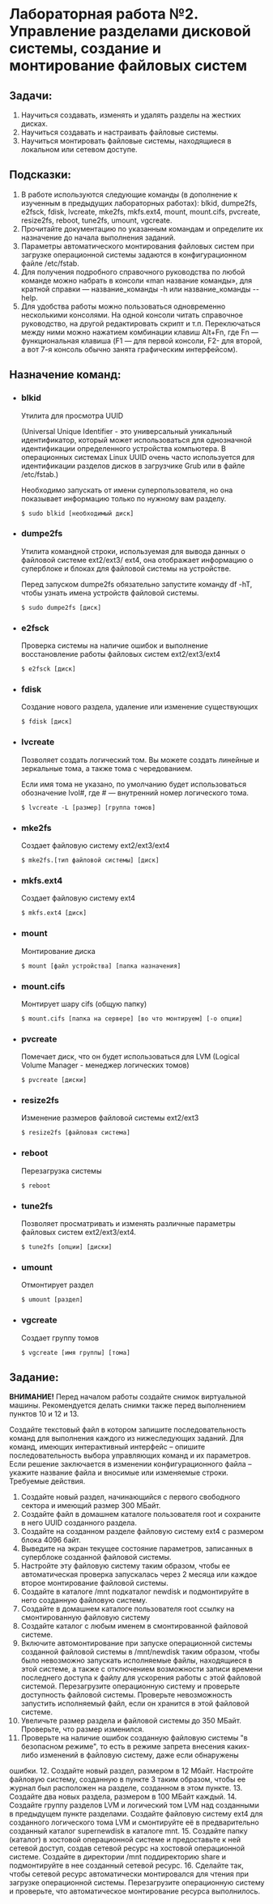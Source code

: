 # Лабораторная работа №2. Управление разделами дисковой системы, создание и монтирование файловых систем

## Задачи:
1) Научиться создавать, изменять и удалять разделы на жестких дисках.
2) Научиться создавать и настраивать файловые системы.
3) Научиться монтировать файловые системы, находящиеся в локальном или сетевом доступе.

## Подсказки:
1) В работе используются следующие команды (в дополнение к изученным в предыдущих лабораторных
работах): blkid, dumpe2fs, e2fsck, fdisk, lvcreate, mke2fs, mkfs.ext4, mount, mount.cifs, pvcreate, resize2fs, reboot,
tune2fs, umount, vgcreate.
2) Прочитайте документацию по указанным командам и определите их назначение до начала выполнения
заданий.
3) Параметры автоматического монтирования файловых систем при загрузке операционной системы задаются
в конфигурационном файле /etc/fstab.
4) Для получения подробного справочного руководства по любой команде можно набрать в консоли
«man название команды», для кратной справки — название_команды -h или название_команды --help.
5) Для удобства работы можно пользоваться одновременно несколькими консолями. На одной консоли читать
справочное руководство, на другой редактировать скрипт и т.п. Переключаться между ними можно нажатием
комбинации клавиш Alt+Fn, где Fn — функциональная клавиша (F1 — для первой консоли, F2- для второй, а
вот 7-я консоль обычно занята графическим интерфейсом).

## Назначение команд:
+ ### blkid
  Утилита для просмотра UUID 

  (Universal Unique Identifier - это универсальный уникальный идентификатор, который может использоваться для однозначной идентификации определенного устройства компьютера. В операционных системах Linux UUID очень часто используется для идентификации разделов дисков в загрузчике Grub или в файле /etc/fstab.)

  Необходимо запускать от имени суперпользователя, но она показывает информацию только по нужному вам разделу.

      $ sudo blkid [необходимый диск]
+ ### dumpe2fs
  Утилита командной строки, используемая для вывода данных о файловой системе ext2/ext3/ ext4, она отображает информацию о суперблоке и блоках для файловой системы на устройстве. 

  Перед запуском dumpe2fs обязательно запустите команду df -hT, чтобы узнать имена устройств файловой системы. 

      $ sudo dumpe2fs [диск]
+ ### e2fsck
  Проверка системы на наличие ошибок и выполнение восстановление работы файловых систем ext2/ext3/ext4 

      $ e2fsck [диск]
+ ### fdisk
  Создание нового раздела, удаление или изменение существующих  

      $ fdisk [диск]
+ ### Ivcreate
  Позволяет создать логический том. Вы можете создать линейные и зеркальные тома, а также тома с чередованием. 

  Если имя тома не указано, по умолчанию будет использоваться обозначение lvol#, где # — внутренний номер логического тома.

      $ lvcreate -L [размер] [группа томов]
+ ### mke2fs
  Создает файловую систему ext2/ext3/ext4  

      $ mke2fs.[тип файловой системы] [диск]
+ ### mkfs.ext4
  Создает файловую систему ext4  

      $ mkfs.ext4 [диск]
+ ### mount
  Монтирование диска  

      $ mount [файл устройства] [папка назначения]
+ ### mount.cifs
  Монтирует шару cifs (общую папку)  

      $ mount.cifs [папка на сервере] [во что монтируем] [-o опции]
+ ### pvcreate
  Помечает диск, что он будет использоваться для LVM (Logical Volume Manager - менеджер логических томов) 

      $ pvcreate [диски]
+ ### resize2fs
  Изменение размеров файловой системы ext2/ext3  

      $ resize2fs [файловая система]
+ ### reboot
  Перезагрузка системы  

      $ reboot
+ ### tune2fs
  Позволяет просматривать и изменять различные параметры файловых систем ext2/ext3/ext4.   

      $ tune2fs [опции] [диски]
+ ### umount
  Отмонтирует раздел  

      $ umount [раздел]
+ ### vgcreate
  Создает группу томов  

      $ vgcreate [имя группы] [тома]

## Задание:
**ВНИМАНИЕ!** Перед началом работы создайте снимок виртуальной машины. Рекомендуется делать
снимки также перед выполнением пунктов 10 и 12 и 13.

Создайте текстовый файл в котором запишите последовательность команд для выполнения каждого из
нижеследующих заданий. Для команд, имеющих интерактивный интерфейс – опишите последовательность
выбора управляющих команд и их параметров. Если решение заключается в изменении конфигурационного
файла – укажите название файла и вносимые или изменяемые строки.
Требуемые действия.
1. Создайте новый раздел, начинающийся с первого свободного сектора и имеющий размер 300
МБайт.
2. Создайте файл в домашнем каталоге пользователя root и сохраните в него UUID созданного
раздела.
3. Создайте на созданном разделе файловую систему ext4 с размером блока 4096 байт.
4. Выведите на экран текущее состояние параметров, записанных в суперблоке созданной файловой
системы.
5. Настройте эту файловую систему таким образом, чтобы ее автоматическая проверка запускалась
через 2 месяца или каждое второе монтирование файловой системы.
6. Создайте в каталоге /mnt подкаталог newdisk и подмонтируйте в него созданную файловую
систему.
7. Создайте в домашнем каталоге пользователя root ссылку на смонтированную файловую систему
8. Создайте каталог с любым именем в смонтированной файловой системе.
9. Включите автомонтирование при запуске операционной системы созданной файловой системы в
/mnt/newdisk таким образом, чтобы было невозможно запускать исполняемые файлы, находящиеся
в этой системе, а также с отключением возможности записи времени последнего доступа к файлу
для ускорения работы с этой файловой системой. Перезагрузите операционную систему и
проверьте доступность файловой системы. Проверьте невозможность запустить исполняемый
файл, если он хранится в этой файловой системе.
10. Увеличьте размер раздела и файловой системы до 350 МБайт. Проверьте, что размер изменился.
11. Проверьте на наличие ошибок созданную файловую системы "в безопасном режиме", то есть в
режиме запрета внесения каких-либо изменений в файловую систему, даже если обнаружены

ошибки.
12. Создайте новый раздел, размером в 12 Мбайт. Настройте файловую систему, созданную в пункте 3
таким образом, чтобы ее журнал был расположен на разделе, созданном в этом пункте.
13. Создайте два новых раздела, размером в 100 МБайт каждый.
14. Создайте группу разделов LVM и логический том LVM над созданными в предыдущем пункте
разделами. Создайте файловую систему ext4 для созданного логического тома LVM и
смонтируйте её в предварительно созданный каталог supernewdisk в каталоге mnt.
15. Создайте папку (каталог) в хостовой операционной системе и предоставьте к ней сетевой доступ,
создав сетевой ресурс на хостовой операционной системе. Создайте в директории /mnt
поддиректорию share и подмонтируйте в нее созданный сетевой ресурс.
16. Сделайте так, чтобы сетевой ресурс автоматически монтировалcя для чтения при загрузке
операционной системы. Перезагрузите операционную систему и проверьте, что автоматическое
монтирование ресурса выполнилось.
